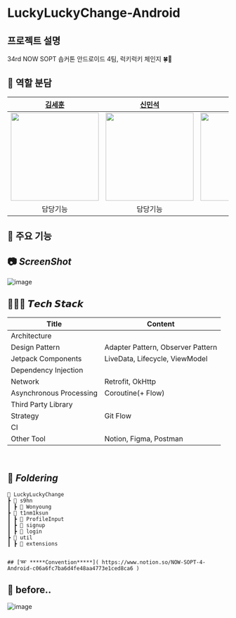 # LuckyLuckyChange-Android
## 프로젝트 설명 
34rd NOW SOPT 솝커톤 안드로이드 4팀, 럭키럭키 체인지 🍀🌟


## 👋 역할 분담
| [김세훈](https://github.com/s9hn) | [신민석](https://github.com/t1nm1ksun) | [김아린](https://github.com/arinming) | [이현진](https://github.com/2hyunjinn) |
| :--------: | :--------: | :--------: | :--------: |
| <img src="https://github.com/2hyunjinn/2hyunjinn/assets/95455569/1bdb4be5-6a96-4b0d-83e6-01d7306cc490" width="200px"  height="200dp">  | <img src="https://github.com/2hyunjinn/2hyunjinn/assets/95455569/891fee17-df02-4286-a161-5969958572d3" width="200px" height="200dp"> | <img src="https://github.com/2hyunjinn/2hyunjinn/assets/95455569/16e9e238-4f1e-45d5-b360-f788806fd1d5" width="200px" height="200dp"> | <img src="https://github.com/2hyunjinn/2hyunjinn/assets/95455569/6b6a33a0-d215-4b7c-a519-0c0958cd6473" width="200px" height="200dp">
| 담당기능 | 담당기능 | 담당기능 | 담당기능 | 

## 👋 주요 기능

## 📷 *****ScreenShot*****
![image](https://github.com/2hyunjinn/2hyunjinn/assets/95455569/0377ceeb-0097-4ec7-9dc6-af7dcc30105f)

## 👩🏻‍💻 ***𝙏𝙚𝙘𝙝 𝙎𝙩𝙖𝙘𝙠***

| Title | Content |
| --- | --- |
| Architecture |  |
| Design Pattern | Adapter Pattern, Observer Pattern |
| Jetpack Components | LiveData, Lifecycle, ViewModel |
| Dependency Injection |  |
| Network | Retrofit, OkHttp |
| Asynchronous Processing | Coroutine(+ Flow) |
| Third Party Library |  |
| Strategy | Git Flow |
| CI | |
| Other Tool | Notion, Figma, Postman |

<br>



## 📁 *****Foldering*****
```
📂 LuckyLuckyChange
┣ 📂 s9hn
┃ ┣ 📂 Wonyoung
┣ 📂 t1nm1ksun
┃ ┣ 📂 ProfileInput
┃ ┣ 📂 signup
┃ ┣ 📂 login
┣ 📂 util
┃ ┣ 📂 extensions


## [➿ *****Convention*****]( https://www.notion.so/NOW-SOPT-4-Android-c06a6fc7ba6d4fe48aa4773e1ced8ca6 )
```

## 👋 before..
![image](https://github.com/2hyunjinn/2hyunjinn/assets/95455569/0377ceeb-0097-4ec7-9dc6-af7dcc30105f)

